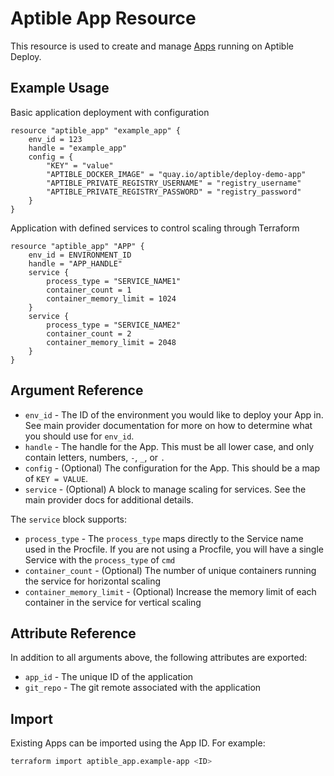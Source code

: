 # Aptible App Resource

This resource is used to create and manage
[Apps](https://www.aptible.com/documentation/deploy/reference/apps.html)
running on Aptible Deploy.

## Example Usage

Basic application deployment with configuration

```hcl
resource "aptible_app" "example_app" {
    env_id = 123
    handle = "example_app"
    config = {
        "KEY" = "value"
        "APTIBLE_DOCKER_IMAGE" = "quay.io/aptible/deploy-demo-app"
        "APTIBLE_PRIVATE_REGISTRY_USERNAME" = "registry_username"
        "APTIBLE_PRIVATE_REGISTRY_PASSWORD" = "registry_password"
    }
}
```

Application with defined services to control scaling through Terraform

```hcl
resource "aptible_app" "APP" {
    env_id = ENVIRONMENT_ID
    handle = "APP_HANDLE"
    service {
        process_type = "SERVICE_NAME1"
        container_count = 1
        container_memory_limit = 1024
    }
    service {
        process_type = "SERVICE_NAME2"
        container_count = 2
        container_memory_limit = 2048
    }
}
```

## Argument Reference

- `env_id` - The ID of the environment you would like to deploy your
  App in. See main provider documentation for more on how to determine what
  you should use for `env_id`.
- `handle` - The handle for the App. This must be all lower case, and
  only contain letters, numbers, `-`, `_`, or `.`
- `config` - (Optional) The configuration for the App. This should be a
  map of `KEY = VALUE`.
- `service` - (Optional) A block to manage scaling for services. See the main
  provider docs for additional details.

The `service` block supports:

- `process_type` - The `process_type` maps directly to the Service name used in
  the Procfile. If you are not using a Procfile, you will have a single Service
  with the `process_type` of `cmd`
- `container_count` - (Optional) The number of unique containers running the
  service for horizontal scaling
- `container_memory_limit` - (Optional) Increase the memory limit of each
  container in the service for vertical scaling

## Attribute Reference

In addition to all arguments above, the following attributes are exported:

- `app_id` - The unique ID of the application
- `git_repo` - The git remote associated with the application

## Import

Existing Apps can be imported using the App ID. For example:

```bash
terraform import aptible_app.example-app <ID>
```
